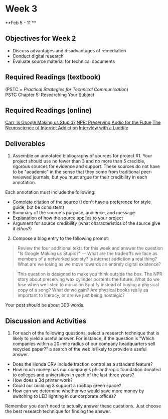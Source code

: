 # Week 3  
**Feb 5 - 11 **  

## Objectives for Week 2
* Discuss advantages and disadvantages of remediation 
* Conduct digital research
* Evaluate source material for technical documents 

## Required Readings (textbook)
(PSTC = *Practical Strategies for Technical Communication*)  
PSTC Chapter 5: Researching Your Subject 

## Required Readings (online)
[Carr, Is Google Making us Stupid?](http://www.theatlantic.com/magazine/archive/2008/07/is-google-making-us-stupid/306868/)
[NPR: Preserving Audio for the Futue](http://www.npr.org/2014/03/22/291420005/preserving-audio-for-the-future-is-a-race-against-time?ft=nprml&f=291420005)
[The Neuroscience of Internet Addiction](https://www.youtube.com/watch?time_continue=1&v=HjJYvLH_FGw)
[Interview with a Luddite](https://www.wired.com/1995/06/saleskelly/)

## Deliverables 
1. Assemble an annotated bibliography of sources for project #1. Your project should use no fewer than 3 and no more than 5 credible, rigorous sources for evidence and support. These sources do not have to be "academic" in the sense that they come from traditional peer-reviewed journals, but you must argue for their credibility in each annotation.  

Each annotation must include the following: 
* Complete citation of the source (I don't have a preference for style guide, but be consistent)
* Summary of the source's purpose, audience, and message
* Explanation of how the source applies to your project 
* Argument for source credibility (what characteristics of the source give it *ethos*?)

2. Compose a blog entry to the following prompt: 

> Review the four additional texts for this week and answer the question "Is Google Making us Stupid?" -- What are the tradeoffs we face as members of a networked society? Is internet addiction a real thing? What are we losing as we move towards an entirely digital existence? 

> This question is designed to make you think outside the box. The NPR story about preserving wax cylinder portents the future: What do we lose when we listen to music on Spotify instead of buying a physical copy of a song? What do we gain? Are physical books really as important to literacy, or are we just being nostalgic?  

Your post should be about 300 words. 

## Discussion and Activities 
1. For each of the following questions, select a research technique that is likely to yield a useful answer. For instance, if the question is "Which companies within a 20-mile radius of our company headquarters sell recycled paper?" a search of the web is likely to provide a useful answer. 

* Does the Honda CRV include traction control as a standard feature?
* How much money has our company's philanthropic foundation donated to colleges and universities in each of  the last three years?
* How does a 3d printer work? 
* Could our building 3 support a rooftop green space?
* How can we determine whether we would save more money by switching to LED lighting in our corporate offices?  

Remember you don't need to actually answer these questions. Just choose the best research technique for finding the answer. 
